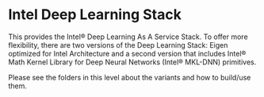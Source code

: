 # Intel Deep Learning Stack

This provides the Intel® Deep Learning As A Service Stack. To offer more flexibility, there are two versions of the Deep Learning Stack: Eigen optimized for Intel Architecture and a second version that includes Intel® Math Kernel Library for Deep Neural Networks (Intel® MKL-DNN) primitives.

Please see the folders in this level about the variants and how to build/use them.
